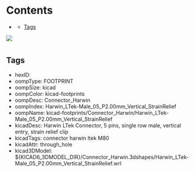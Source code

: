 



Contents
========

* [](#)
	* [Tags](#tags)
  
![][im]
# 

## Tags

- hexID: 
- oompType: FOOTPRINT
- oompSize: kicad
- oompColor: kicad-footprints
- oompDesc: Connector_Harwin
- oompIndex: Harwin_LTek-Male_05_P2.00mm_Vertical_StrainRelief
- oompName: kicad-footprints/Connector_Harwin/Harwin_LTek-Male_05_P2.00mm_Vertical_StrainRelief
- kicadDesc: Harwin LTek Connector, 5 pins, single row male, vertical entry, strain relief clip
- kicadTags: connector harwin ltek M80
- kicadAttr: through_hole
- kicad3DModel: ${KICAD6_3DMODEL_DIR}/Connector_Harwin.3dshapes/Harwin_LTek-Male_05_P2.00mm_Vertical_StrainRelief.wrl



[im]: image.png
